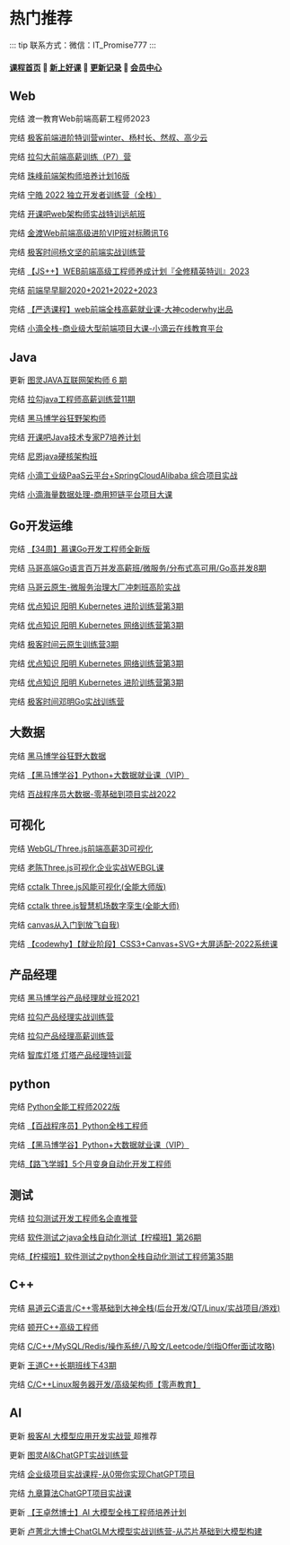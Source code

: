 # 热门推荐

::: tip
联系方式：微信：IT_Promise777
:::

#### [**课程首页**](../../README.md) 💖 [**新上好课**](./xshk.md) 💖 [**更新记录**](./gxjl-2023.md) 💖 [**会员中心**](./vip.md)

## Web

完结 渡一教育Web前端高薪工程师2023

完结 [极客前端进阶特训营winter、杨村长、然叔、高少云](https://u.geekbang.org/subject/fe4th)

完结 [拉勾大前端高薪训练（P7）营](https://kaiwu.lagou.com/fe_enhancement.html)

完结 [珠峰前端架构师培养计划16版](http://www.zhufengpeixun.cn/main/course/index.html)

完结 [宁皓 2022 独立开发者训练营（全栈）](https://mp.weixin.qq.com/s/ZobRzRrY-ITPqGiWDRNImQ)

完结 [开课吧web架构师实战特训远航班](https://www.kaikeba.com/course/vip/426)

完结 [金渡Web前端高级进阶VIP班对标腾讯T6](https://ke.qq.com/course/461341)

完结 [极客时间杨文坚的前端实战训练营](https://u.geekbang.org/subject/fe3rd)

完结 [【JS++】WEB前端高级工程师养成计划『全修精英特训』2023](https://ke.qq.com/course/334138)

完结 [前端早早聊2020+2021+2022+2023](https://www.zaozao.run/course)

完结 [【严选课程】web前端全栈高薪就业课-大神coderwhy出品](https://ke.qq.com/course/4903388#term_id=105074578)

完结 [小滴全栈-商业级大型前端项目大课-小滴云在线教育平台](https://xdclass.net/videoDetailsPage?id=84)

## Java

更新 [图灵JAVA互联网架构师 6 期](https://vip.tulingxueyuan.cn/detail/p_63b51bd0e4b07b05582beaa4/8?product_id=p_63b51bd0e4b07b05582beaa4)

完结 [拉勾java工程师高薪训练营11期](https://kaiwu.lagou.com/java_architect.html)

完结 [黑马博学谷狂野架构师](https://www.boxuegu.com/subject/architect-01.html) 

完结 [开课吧Java技术专家P7培养计划](https://www.kaikeba.com/course/vip/598)

完结 [尼恩java硬核架构班](http://invalid.uri/)

完结 [小滴工业级PaaS云平台+SpringCloudAlibaba 综合项目实战](https://xdclass.net/videoDetailsPage?id=62)

完结 [小滴海量数据处理-商用短链平台项目大课](https://xdclass.net/videoDetailsPage?id=71)

## Go开发运维

完结 [【34周】慕课Go开发工程师全新版](https://class.imooc.com/sale/newgo)

完结 [马哥高端Go语言百万并发高薪班/微服务/分布式高可用/Go高并发8期](https://ke.qq.com/course/406096)

完结 [马哥云原生-微服务治理大厂冲刺班高阶实战](https://ke.qq.com/course/340397)

完结 [优点知识 阳明 Kubernetes 进阶训练营第3期](https://youdianzhishi.com/web/course/1030)

完结 [优点知识 阳明 Kubernetes 网络训练营第3期](https://youdianzhishi.com/web/course/1031)

完结 [极客时间云原生训练营3期](https://u.geekbang.org/subject/cloudnative)

完结 [优点知识 阳明 Kubernetes 网络训练营第3期](https://youdianzhishi.com/web/course/1031)

完结 [优点知识 阳明 Kubernetes 进阶训练营第3期](https://youdianzhishi.com/web/course/1030)

完结 [极客时间邓明Go实战训练营](https://u.geekbang.org/subject/go2nd)

## 大数据

完结 [黑马博学谷狂野大数据](https://www.boxuegu.com/subject/data-03.html)

完结 [【黑马博学谷】Python+大数据就业课（VIP）](https://www.boxuegu.com/class/detail-4300.html)

完结 [百战程序员大数据-零基础到项目实战2022](http://www.itbaizhan.cn/course/data)

## 可视化

完结 [WebGL/Three.js前端高薪3D可视化](https://study.163.com/course/introduction.htm?courseId=1212760820)

完结 [老陈Three.js可视化企业实战WEBGL课](https://study.163.com/course/introduction.htm?courseId=1212491801)

完结 [cctalk Three.js风能可视化(全能大师版)](https://www.cctalk.com/m/group/90244646)

完结 [cctalk three.js智慧机场数字孪生(全能大师)](https://www.cctalk.com/m/group/90399402)

完结 [canvas从入门到放飞自我)](https://appwhrkrsz84443.h5.xiaoeknow.com/v1/goods/goods_detail/p_62a6c23fe4b01c509abd5cb7?type=3)

完结 [【codewhy】【就业阶段】CSS3+Canvas+SVG+大屏适配-2022系统课](https://ke.qq.com/course/5066569)

## 产品经理

 完结 [黑马博学谷产品经理就业班2021](https://www.boxuegu.com/class/outline-3861.html)

完结 [拉勾产品经理实战训练营](https://kaiwu.lagou.com/pm_essential.html)

完结 [拉勾产品经理高薪训练营](https://edu.lagou.com/growth/sem/pm__enhancement.html)

完结 [智库灯塔 灯塔产品经理特训营](http://www.dengta360.cn/pm.html)

## python

完结 [Python全能工程师2022版](https://class.imooc.com/sale/python2021)

完结 [【百战程序员】Python全栈工程师](http://www.itbaizhan.cn/course/python)

完结 [【黑马博学谷】Python+大数据就业课（VIP）](https://www.boxuegu.com/class/detail-4300.html)

完结[【路飞学城】5个月变身自动化开发工程师](https://www.luffycity.com/light-course/automation-python)

## 测试

完结 [拉勾测试开发工程师名企直推营](https://kaiwu.lagou.com/test_engineer.html)

完结 [软件测试之java全栈自动化测试【柠檬班】第26期](https://ke.qq.com/course/package/32180)

完结[【柠檬班】软件测试之python全栈自动化测试工程师第35期](https://ke.qq.com/course/325554)

## C++

完结 [易道云C语言/C++零基础到大神全栈(后台开发/QT/Linux/实战项目/游戏)](https://ke.qq.com/course/450953)

完结 [顿开C++高级工程师](https://ke.qq.com/course/package/47576)

完结 [C/C++/MySQL/Redis/操作系统/八股文/Leetcode/剑指Offer面试攻略)](https://ke.qq.com/course/5478818)

更新 [王道C++长期班线下43期](http://www.cskaoyan.com/thread-664595-1-1.html)

完结 [C/C++Linux服务器开发/高级架构师【零声教育】](https://ke.qq.com/course/420945#term_id=103261594)

## AI

更新 [极客AI 大模型应用开发实战营 ](https://shimo.im/docs/zdkydGD2VjhKY1q6/read) 超推荐

更新 [图灵AI&ChatGPT实战训练营](https://appgpn9idwb6991.h5.xiaoeknow.com/v1/goods/goods_detail/p_6423fc52e4b0b0bc2bcf0677?fromH5=true)

完结 [企业级项目实战课程-从0带你实现ChatGPT项目](https://ke.qq.com/course/6031074)

完结 [九章算法ChatGPT项目实战课](https://www.jiuzhang.com/course/150)

更新 [【王卓然博士】AI 大模型全栈工程师培养计划](https://www.zhihu.com/xen/market/remix/training/1658062407640682496?utm_campaign=zhihumarket&utm_medium=social&utm_source=wechat&utm_content=messages_share)

更新 [卢菁北大博士ChatGLM大模型实战训练营-从芯片基础到大模型构建](https://edu.51cto.com/course/34244.html)